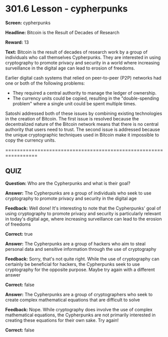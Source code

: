 # 301.6 Lesson - cypherpunks

**Screen:** cypherpunks

**Headline:** Bitcoin is the Result of Decades of Research

**Reward:** 13

**Text:** Bitcoin is the result of decades of research work by a group of individuals who call themselves Cypherpunks. They are interested in using cryptography to promote privacy and security in a world where increasing surveillance in the digital age can lead to erosion of freedoms.

Earlier digital cash systems that relied on peer-to-peer (P2P) networks had one or both of the following problems:

* They required a central authority to manage the ledger of ownership.
* The currency units could be copied, resulting in the "double-spending problem" where a single unit could be spent multiple times.

Satoshi addressed both of these issues by combining existing technologies in the creation of Bitcoin. The first issue is resolved because the decentralized nature of the Bitcoin network means that there is no central authority that users need to trust. The second issue is addressed because the unique cryptographic techniques used in Bitcoin make it impossible to copy the currency units.

\=================================================================

## QUIZ

**Question:** Who are the Cypherpunks and what is their goal?

**Answer:** The Cypherpunks are a group of individuals who seek to use cryptography to promote privacy and security in the digital age

**Feedback:** Well done! It's interesting to note that the Cypherpunks' goal of using cryptography to promote privacy and security is particularly relevant in today's digital age, where increasing surveillance can lead to the erosion of freedoms

**Correct:** true

**Answer:** The Cypherpunks are a group of hackers who aim to steal personal data and sensitive information through the use of cryptography

**Feedback:** Sorry, that's not quite right. While the use of cryptography can certainly be beneficial for hackers, the Cypherpunks seek to use cryptography for the opposite purpose. Maybe try again with a different answer

**Correct:** false

**Answer:** The Cypherpunks are a group of cryptographers who seek to create complex mathematical equations that are difficult to solve

**Feedback:** Nope. While cryptography does involve the use of complex mathematical equations, the Cypherpunks are not primarily interested in creating these equations for their own sake. Try again!

**Correct:** false

<figure><img src="../.gitbook/assets/301-06.png" alt=""><figcaption></figcaption></figure>
